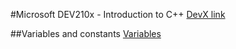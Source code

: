 #Microsoft DEV210x - Introduction to C++
[DevX link](https://courses.edx.org/courses/course-v1:Microsoft+DEV210x+2T2019/course/)

##Variables and constants
[Variables](https://github.com/beef-erikson/DEV210x/blob/master/VariablesAndConstants/Variables.cpp)<br />
